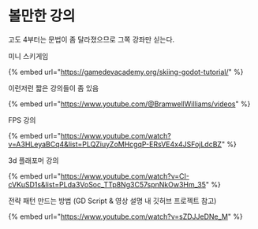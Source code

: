 # 볼만한 강의

고도 4부터는 문법이 좀 달라졌으므로 그쪽 강좌만 싣는다.





미니 스키게임

{% embed url="https://gamedevacademy.org/skiing-godot-tutorial/" %}



이런저런 짧은 강의들이 좀 있음

{% embed url="https://www.youtube.com/@BramwellWilliams/videos" %}



FPS 강의

{% embed url="https://www.youtube.com/watch?v=A3HLeyaBCq4&list=PLQZiuyZoMHcgqP-ERsVE4x4JSFojLdcBZ" %}

3d 플래포머 강의

{% embed url="https://www.youtube.com/watch?v=CI-cVKuSD1s&list=PLda3VoSoc_TTp8Ng3C57spnNkOw3Hm_35" %}

전략 패턴 만드는 방법 (GD Script & 영상 설명 내 깃허브 프로젝트 참고)

{% embed url="https://www.youtube.com/watch?v=sZDJJeDNe_M" %}

